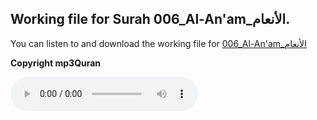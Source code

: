 
## Working file for Surah 006_Al-An'am_الأنعام.

You can listen to and download the working file for [006_Al-An'am_الأنعام](https://server13.mp3quran.net/husr/006.mp3)

**Copyright mp3Quran**

<audio controls src="https://server13.mp3quran.net/husr/006.mp3"></audio>

